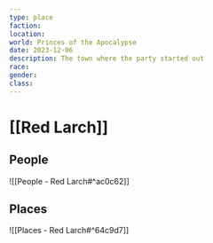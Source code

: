 ```yaml
---
type: place
faction: 
location: 
world: Princes of the Apocalypse
date: 2023-12-06
description: The town where the party started out
race: 
gender: 
class:
---
```

# [[Red Larch]]

## People

![[People - Red Larch#^ac0c62]]

## Places

![[Places - Red Larch#^64c9d7]]
